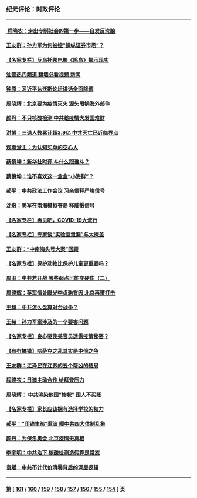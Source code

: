 ### 纪元评论：时政评论
---
#### [ 程晓农：走出专制社会的第一步——自发反洗脑](../../pages/nsc1025/n13512864.md?01190330) 
#### [王友群：孙力军为何被控“操纵证券市场”？](../../pages/nsc1025/n13511685.md?01190330) 
#### [【名家专栏】反乌托邦电影《鸣鸟》揭示现实](../../pages/nsc1025/n13510897.md?01190330) 
#### [油管热门频道 翻墙必看视频 新闻](ok?01190330)
#### [钟原：习近平达沃斯论坛讲话全面降调](../../pages/nsc1025/n13511646.md?01190330) 
#### [周晓辉：北京要为疫情灭火 源头甩锅海外邮件](../../pages/nsc1025/n13511510.md?01190330) 
#### [颜丹：不只核酸检测 中共趁疫情大发国难财](../../pages/nsc1025/n13511390.md?01190330) 
#### [洪博：三退人数累计超3.9亿 中共灭亡已近临界点](../../pages/nsc1025/n13510842.md?01190330) 
#### [观雨堂主：为认知买单的空心人](../../pages/nsc1025/n13511099.md?01190330) 
#### [蔡慎坤：新华社时评 斗什么跟谁斗？](../../pages/nsc1025/n13510628.md?01190330) 
#### [蔡慎坤：谁不喜欢这一盒盒“小海鲜”？](../../pages/nsc1025/n13509889.md?01190330) 
#### [郝平：中共政法工作会议 习亲信释严峻信号](../../pages/nsc1025/n13509297.md?01190330) 
#### [沈舟：美军在南海模拟夺岛 释威慑信号](../../pages/nsc1025/n13509242.md?01190330) 
#### [【名家专栏】再见吧，COVID-19大流行](../../pages/nsc1025/n13509641.md?01190330) 
#### [【名家专栏】专家谈“实验室泄漏”与大掩盖](../../pages/nsc1025/n13508791.md?01190330) 
#### [王友群：“中南海头号大案”回顾](../../pages/nsc1025/n13507592.md?01190330) 
#### [【名家专栏】保护动物比保护儿童更重要吗？](../../pages/nsc1025/n13506846.md?01190330) 
#### [周田：中共若开战 哪些弱点可能变硬伤（二）](../../pages/nsc1025/n13507175.md?01190330) 
#### [周晓辉：英军情处曝光李贞驹有因 北京再遭打击](../../pages/nsc1025/n13507104.md?01190330) 
#### [王赫：中共怎么盘算对台战争？](../../pages/nsc1025/n13505689.md?01190330) 
#### [王赫：孙力军案涉及的一个要害问题](../../pages/nsc1025/n13505244.md?01190330) 
#### [【名家专栏】良心驱使美官员透露疫情秘密？](../../pages/nsc1025/n13504846.md?01190330) 
#### [【有冇搞错】哈萨克之乱其实是中俄之争](../../pages/nsc1025/n13505528.md?01190330) 
#### [王友群：江泽民在江苏的五个帮凶的结局](../../pages/nsc1025/n13503194.md?01190330) 
#### [程晓农：日澳主动合作 给拜登压力](../../pages/nsc1025/n13503861.md?01190330) 
#### [周晓辉： 中共渲染他国“惨状” 国人不买账](../../pages/nsc1025/n13502928.md?01190330) 
#### [【名家专栏】家长应该拥有选择学校的权力](../../pages/nsc1025/n13502331.md?01190330) 
#### [郝平：“印钱生孩”惹议 曝中共四大体制乱象](../../pages/nsc1025/n13503066.md?01190330) 
#### [颜丹：为保冬奥会 北京疫情无真相](../../pages/nsc1025/n13502850.md?01190330) 
#### [李宇明：中共治下 核酸检测造假算是常态](../../pages/nsc1025/n13502718.md?01190330) 
#### [袁斌：中共不计代价清零背后的深层逻辑](../../pages/nsc1025/n13501619.md?01190330) 

---
#### 第 [ [161](./161.md?01190330) / [160](./160.md?01190330) / [159](./159.md?01190330) / [158](./158.md?01190330) / [157](./157.md?01190330) / [156](./156.md?01190330) / [155](./155.md?01190330) / [154](./154.md?01190330) ] 页
